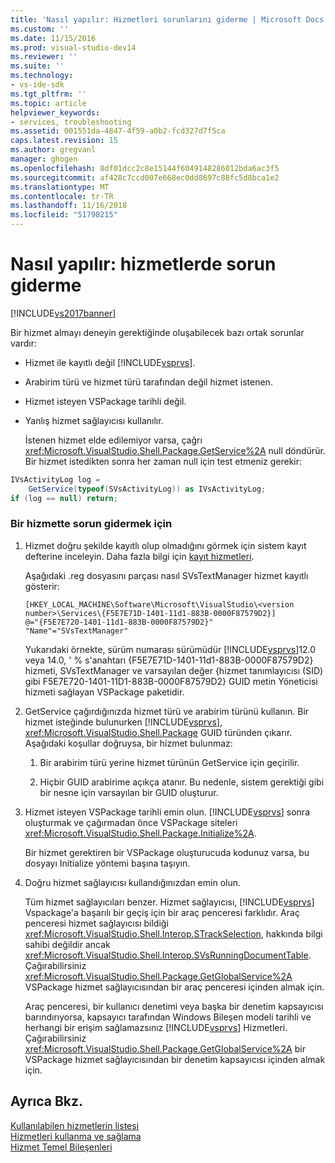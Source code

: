 ```yaml
---
title: 'Nasıl yapılır: Hizmetleri sorunlarını giderme | Microsoft Docs'
ms.custom: ''
ms.date: 11/15/2016
ms.prod: visual-studio-dev14
ms.reviewer: ''
ms.suite: ''
ms.technology:
- vs-ide-sdk
ms.tgt_pltfrm: ''
ms.topic: article
helpviewer_keywords:
- services, troubleshooting
ms.assetid: 001551da-4847-4f59-a0b2-fcd327d7f5ca
caps.latest.revision: 15
ms.author: gregvanl
manager: ghogen
ms.openlocfilehash: 8df01dcc2c8e15144f6049148286012bda6ac3f5
ms.sourcegitcommit: af428c7ccd007e668ec0dd8697c88fc5d8bca1e2
ms.translationtype: MT
ms.contentlocale: tr-TR
ms.lasthandoff: 11/16/2018
ms.locfileid: "51798215"
---
```

# <a name="how-to-troubleshoot-services"></a>Nasıl yapılır: hizmetlerde sorun giderme
[!INCLUDE[vs2017banner](../includes/vs2017banner.md)]

Bir hizmet almayı deneyin gerektiğinde oluşabilecek bazı ortak sorunlar vardır:  
  
- Hizmet ile kayıtlı değil [!INCLUDE[vsprvs](../includes/vsprvs-md.md)].  
  
- Arabirim türü ve hizmet türü tarafından değil hizmet istenen.  
  
- Hizmet isteyen VSPackage tarihli değil.  
  
- Yanlış hizmet sağlayıcısı kullanılır.  
  
  İstenen hizmet elde edilemiyor varsa, çağrı <xref:Microsoft.VisualStudio.Shell.Package.GetService%2A> null döndürür. Bir hizmet istedikten sonra her zaman null için test etmeniz gerekir:  
  
```csharp  
IVsActivityLog log =   
    GetService(typeof(SVsActivityLog)) as IVsActivityLog;  
if (log == null) return;  
```  
  
### <a name="to-troubleshoot-a-service"></a>Bir hizmette sorun gidermek için  
  
1.  Hizmet doğru şekilde kayıtlı olup olmadığını görmek için sistem kayıt defterine inceleyin. Daha fazla bilgi için [kayıt hizmetleri](../misc/registering-services.md).  
  
     Aşağıdaki .reg dosyasını parçası nasıl SVsTextManager hizmet kayıtlı gösterir:  
  
    ```  
    [HKEY_LOCAL_MACHINE\Software\Microsoft\VisualStudio\<version number>\Services\{F5E7E71D-1401-11d1-883B-0000F87579D2}]  
    @="{F5E7E720-1401-11d1-883B-0000F87579D2}"  
    "Name"="SVsTextManager"  
    ```  
  
     Yukarıdaki örnekte, sürüm numarası sürümüdür [!INCLUDE[vsprvs](../includes/vsprvs-md.md)]12.0 veya 14.0, ' % s'anahtarı {F5E7E71D-1401-11d1-883B-0000F87579D2} hizmeti, SVsTextManager ve varsayılan değer {hizmet tanımlayıcısı (SID) gibi F5E7E720-1401-11D1-883B-0000F87579D2} GUID metin Yöneticisi hizmeti sağlayan VSPackage paketidir.  
  
2.  GetService çağırdığınızda hizmet türü ve arabirim türünü kullanın. Bir hizmet isteğinde bulunurken [!INCLUDE[vsprvs](../includes/vsprvs-md.md)], <xref:Microsoft.VisualStudio.Shell.Package> GUID türünden çıkarır. Aşağıdaki koşullar doğruysa, bir hizmet bulunmaz:  
  
    1.  Bir arabirim türü yerine hizmet türünün GetService için geçirilir.  
  
    2.  Hiçbir GUID arabirime açıkça atanır. Bu nedenle, sistem gerektiği gibi bir nesne için varsayılan bir GUID oluşturur.  
  
3.  Hizmet isteyen VSPackage tarihli emin olun. [!INCLUDE[vsprvs](../includes/vsprvs-md.md)] sonra oluşturmak ve çağırmadan önce VSPackage siteleri <xref:Microsoft.VisualStudio.Shell.Package.Initialize%2A>.  
  
     Bir hizmet gerektiren bir VSPackage oluşturucuda kodunuz varsa, bu dosyayı Initialize yöntemi başına taşıyın.  
  
4.  Doğru hizmet sağlayıcısı kullandığınızdan emin olun.  
  
     Tüm hizmet sağlayıcıları benzer. Hizmet sağlayıcısı, [!INCLUDE[vsprvs](../includes/vsprvs-md.md)] Vspackage'a başarılı bir geçiş için bir araç penceresi farklıdır. Araç penceresi hizmet sağlayıcısı bildiği <xref:Microsoft.VisualStudio.Shell.Interop.STrackSelection>, hakkında bilgi sahibi değildir ancak <xref:Microsoft.VisualStudio.Shell.Interop.SVsRunningDocumentTable>. Çağırabilirsiniz <xref:Microsoft.VisualStudio.Shell.Package.GetGlobalService%2A> VSPackage hizmet sağlayıcısından bir araç penceresi içinden almak için.  
  
     Araç penceresi, bir kullanıcı denetimi veya başka bir denetim kapsayıcısı barındırıyorsa, kapsayıcı tarafından Windows Bileşen modeli tarihli ve herhangi bir erişim sağlamazsınız [!INCLUDE[vsprvs](../includes/vsprvs-md.md)] Hizmetleri. Çağırabilirsiniz <xref:Microsoft.VisualStudio.Shell.Package.GetGlobalService%2A> bir VSPackage hizmet sağlayıcısından bir denetim kapsayıcısı içinden almak için.  
  
## <a name="see-also"></a>Ayrıca Bkz.  
 [Kullanılabilen hizmetlerin listesi](../extensibility/internals/list-of-available-services.md)   
 [Hizmetleri kullanma ve sağlama](../extensibility/using-and-providing-services.md)   
 [Hizmet Temel Bileşenleri](../extensibility/internals/service-essentials.md)

